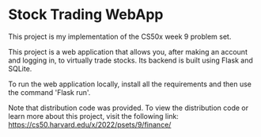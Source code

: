 # Stock Trading WebApp
This project is my implementation of the CS50x week 9 problem set. 

This project is a web application that allows you, after making an account and logging in, to virtually trade stocks. Its backend is built using
Flask and SQLite. 

To run the web application locally, install all the requirements and then use the command 'Flask run'.

Note that distribution code was provided. To view the distribution code or learn more about this project,
visit the following link:
https://cs50.harvard.edu/x/2022/psets/9/finance/
